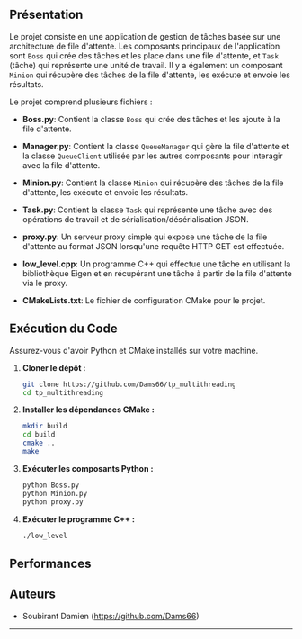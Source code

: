 
## Présentation

Le projet consiste en une application de gestion de tâches basée sur une architecture de file d'attente. Les composants principaux de l'application sont `Boss` qui crée des tâches et les place dans une file d'attente, et `Task` (tâche) qui représente une unité de travail. Il y a également un composant `Minion` qui récupère des tâches de la file d'attente, les exécute et envoie les résultats.

Le projet comprend plusieurs fichiers :

- **Boss.py**: Contient la classe `Boss` qui crée des tâches et les ajoute à la file d'attente.

- **Manager.py**: Contient la classe `QueueManager` qui gère la file d'attente et la classe `QueueClient` utilisée par les autres composants pour interagir avec la file d'attente.

- **Minion.py**: Contient la classe `Minion` qui récupère des tâches de la file d'attente, les exécute et envoie les résultats.

- **Task.py**: Contient la classe `Task` qui représente une tâche avec des opérations de travail et de sérialisation/désérialisation JSON.

- **proxy.py**: Un serveur proxy simple qui expose une tâche de la file d'attente au format JSON lorsqu'une requête HTTP GET est effectuée.

- **low_level.cpp**: Un programme C++ qui effectue une tâche en utilisant la bibliothèque Eigen et en récupérant une tâche à partir de la file d'attente via le proxy.

- **CMakeLists.txt**: Le fichier de configuration CMake pour le projet.

## Exécution du Code

Assurez-vous d'avoir Python et CMake installés sur votre machine.

1. **Cloner le dépôt :**

    ```bash
    git clone https://github.com/Dams66/tp_multithreading
    cd tp_multithreading
    ```

2. **Installer les dépendances CMake :**

    ```bash
    mkdir build
    cd build
    cmake ..
    make
    ```

3. **Exécuter les composants Python :**

    ```bash
    python Boss.py
    python Minion.py
    python proxy.py
    ```

4. **Exécuter le programme C++ :**

    ```bash
    ./low_level
    ```
## Performances


## Auteurs

- Soubirant Damien (https://github.com/Dams66)

--- 
